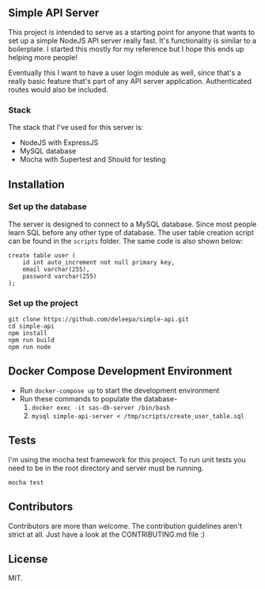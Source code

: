 ## Simple API Server

This project is intended to serve as a starting point for anyone that wants to set up a simple NodeJS API server really fast. It's functionality is similar to a boilerplate. I started this mostly for my reference but I hope this ends up helping more people!

Eventually this I want to have a user login module as well, since that's a really basic feature that's part of any API server application. Authenticated routes would also be included.

### Stack

The stack that I've used for this server is:
* NodeJS with ExpressJS
* MySQL database
* Mocha with Supertest and Should for testing

## Installation

### Set up the database

The server is designed to connect to a MySQL database. Since most people learn SQL before any other type of database. The user table creation script can be found in the `scripts` folder. The same code is also shown below:

```
create table user (
	id int auto_increment not null primary key,
    email varchar(255),
    password varchar(255)
);

```

### Set up the project
```
git clone https://github.com/deleepa/simple-api.git
cd simple-api
npm install
npm run build
npm run node
```

## Docker Compose Development Environment
* Run `docker-compose up` to start the development environment
* Run these commands to populate the database-
    1. `docker exec -it sas-db-server /bin/bash`
    2. `mysql simple-api-server < /tmp/scripts/create_user_table.sql`

## Tests

I'm using the mocha test framework for this project. To run unit tests you need to be in the root directory and server must be running.
```
mocha test
```

## Contributors

Contributors are more than welcome. The contribution guidelines aren't strict at all. Just have a look at the CONTRIBUTING.md file :)

## License

MIT.